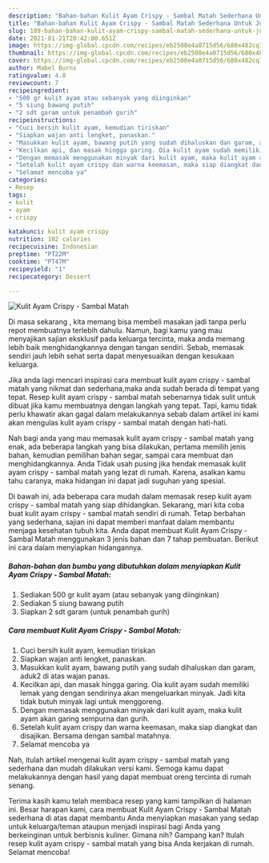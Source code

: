 ```yaml
---
description: "Bahan-bahan Kulit Ayam Crispy - Sambal Matah Sederhana Untuk Jualan"
title: "Bahan-bahan Kulit Ayam Crispy - Sambal Matah Sederhana Untuk Jualan"
slug: 189-bahan-bahan-kulit-ayam-crispy-sambal-matah-sederhana-untuk-jualan
date: 2021-01-21T20:42:00.651Z
image: https://img-global.cpcdn.com/recipes/eb2508e4a0715d56/680x482cq70/kulit-ayam-crispy-sambal-matah-foto-resep-utama.jpg
thumbnail: https://img-global.cpcdn.com/recipes/eb2508e4a0715d56/680x482cq70/kulit-ayam-crispy-sambal-matah-foto-resep-utama.jpg
cover: https://img-global.cpcdn.com/recipes/eb2508e4a0715d56/680x482cq70/kulit-ayam-crispy-sambal-matah-foto-resep-utama.jpg
author: Mabel Burns
ratingvalue: 4.8
reviewcount: 7
recipeingredient:
- "500 gr kulit ayam atau sebanyak yang diinginkan"
- "5 siung bawang putih"
- "2 sdt garam untuk penambah gurih"
recipeinstructions:
- "Cuci bersih kulit ayam, kemudian tiriskan"
- "Siapkan wajan anti lengket, panaskan."
- "Masukkan kulit ayam, bawang putih yang sudah dihaluskan dan garam, aduk2 di atas wajan panas."
- "Kecilkan api, dan masak hingga garing. Oia kulit ayam sudah memiliki lemak yang dengan sendirinya akan mengeluarkan minyak. Jadi kita tidak butuh minyak lagi untuk menggoreng."
- "Dengan memasak menggunakan minyak dari kulit ayam, maka kulit ayam akan garing sempurna dan gurih."
- "Setelah kulit ayam crispy dan warna keemasan, maka siap diangkat dan disajikan. Bersama dengan sambal matahnya."
- "Selamat mencoba ya"
categories:
- Resep
tags:
- kulit
- ayam
- crispy

katakunci: kulit ayam crispy 
nutrition: 102 calories
recipecuisine: Indonesian
preptime: "PT22M"
cooktime: "PT47M"
recipeyield: "1"
recipecategory: Dessert

---
```



![Kulit Ayam Crispy - Sambal Matah](https://img-global.cpcdn.com/recipes/eb2508e4a0715d56/680x482cq70/kulit-ayam-crispy-sambal-matah-foto-resep-utama.jpg)

Di masa  sekarang , kita memang bisa membeli masakan jadi tanpa perlu repot membuatnya terlebih dahulu. Namun, bagi kamu yang mau menyajikan sajian eksklusif pada keluarga tercinta, maka anda memang lebih baik menghidangkannya dengan tangan sendiri. Sebab, memasak sendiri jauh lebih sehat serta dapat menyesuaikan dengan kesukaan keluarga.

Jika anda lagi mencari inspirasi cara membuat kulit ayam crispy - sambal matah yang nikmat dan sederhana,maka anda sudah berada di tempat yang tepat. Resep kulit ayam crispy - sambal matah  sebenarnya tidak sulit untuk dibuat jika kamu membuatnya dengan langkah yang tepat. Tapi, kamu tidak perlu khawatir akan gagal dalam melakukannya 
sebab dalam artikel ini kami akan mengulas kulit ayam crispy - sambal matah dengan hati-hati.  



Nah bagi anda yang mau memasak kulit ayam crispy - sambal matah yang enak, ada beberapa langkah yang bisa dilakukan, pertama memilih jenis bahan, kemudian pemilihan bahan segar, sampai cara membuat dan menghidangkannya. Anda Tidak usah pusing jika hendak memasak kulit ayam crispy - sambal matah yang lezat di rumah. Karena, asalkan kamu  tahu caranya, maka hidangan ini dapat jadi suguhan yang spesial.

Di bawah ini, ada beberapa cara mudah dalam memasak resep kulit ayam crispy - sambal matah yang siap dihidangkan. Sekarang, mari kita coba buat kulit ayam crispy - sambal matah sendiri di rumah. Tetap berbahan yang sederhana, sajian ini dapat memberi manfaat dalam membantu menjaga kesehatan tubuh kita. Anda dapat membuat Kulit Ayam Crispy - Sambal Matah menggunakan 3 jenis bahan dan 7 tahap pembuatan. Berikut ini cara dalam menyiapkan hidangannya.

<!--inarticleads1-->

##### Bahan-bahan dan bumbu yang dibutuhkan dalam menyiapkan Kulit Ayam Crispy - Sambal Matah:

1. Sediakan 500 gr kulit ayam (atau sebanyak yang diinginkan)
1. Sediakan 5 siung bawang putih
1. Siapkan 2 sdt garam (untuk penambah gurih)




<!--inarticleads2-->

##### Cara membuat Kulit Ayam Crispy - Sambal Matah:

1. Cuci bersih kulit ayam, kemudian tiriskan
1. Siapkan wajan anti lengket, panaskan.
1. Masukkan kulit ayam, bawang putih yang sudah dihaluskan dan garam, aduk2 di atas wajan panas.
1. Kecilkan api, dan masak hingga garing. Oia kulit ayam sudah memiliki lemak yang dengan sendirinya akan mengeluarkan minyak. Jadi kita tidak butuh minyak lagi untuk menggoreng.
1. Dengan memasak menggunakan minyak dari kulit ayam, maka kulit ayam akan garing sempurna dan gurih.
1. Setelah kulit ayam crispy dan warna keemasan, maka siap diangkat dan disajikan. Bersama dengan sambal matahnya.
1. Selamat mencoba ya




Nah, itulah artikel mengenai  kulit ayam crispy - sambal matah  yang sederhana dan mudah dilakukan versi kami. Semoga kamu dapat melakukannya dengan hasil yang dapat membuat oreng tercinta di rumah senang. 

Terima kasih kamu telah membaca resep yang kami tampilkan di halaman ini. Besar harapan kami, cara membuat  Kulit Ayam Crispy - Sambal Matah sederhana di atas dapat membantu Anda menyiapkan masakan yang sedap untuk keluarga/teman ataupun menjadi inspirasi bagi Anda yang berkeinginan untuk berbisnis kuliner. Gimana nih? Gampang kan? Itulah resep kulit ayam crispy - sambal matah yang bisa Anda kerjakan di rumah. Selamat mencoba!

